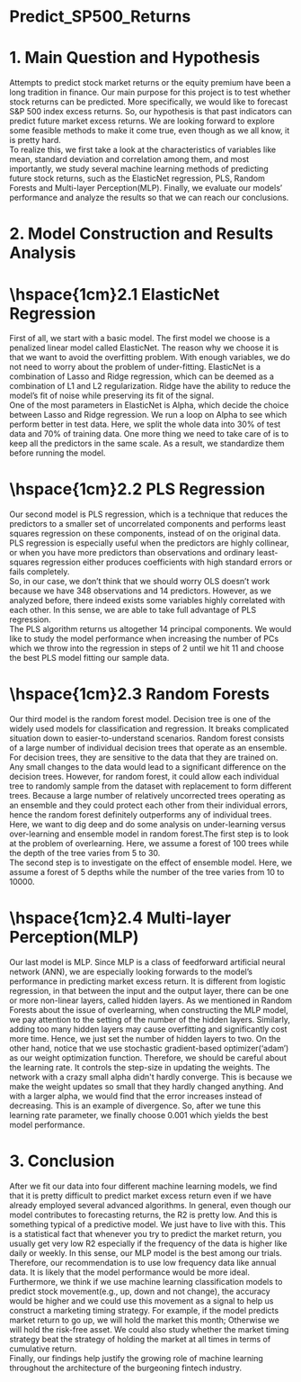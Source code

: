 # Predict_SP500_Returns
# 1. Main Question and Hypothesis
Attempts to predict stock market returns or the equity premium have been a long tradition in finance. Our main purpose for this project is to test whether stock returns can be predicted. More specifically, we would like to forecast S&P 500 index excess returns. So, our hypothesis is that past indicators can predict future market excess returns. We are looking forward to explore some feasible methods to make it come true, even though as we all know, it is pretty hard. \
To realize this, we first take a look at the characteristics of variables like mean, standard deviation and correlation among them, and most importantly, we study several machine learning methods of predicting future stock returns, such as the ElasticNet regression, PLS, Random Forests and Multi-layer Perception(MLP). Finally, we evaluate our models’ performance and analyze the results so that we can reach our conclusions.
# 2. Model Construction and Results Analysis
# \hspace{1cm}2.1 ElasticNet Regression
First of all, we start with a basic model. The first model we choose is a penalized linear model called ElasticNet. The reason why we choose it is that we want to avoid the overfitting problem. With enough variables, we do not need to worry about the problem of under-fitting. ElasticNet is a combination of Lasso and Ridge regression, which can be deemed as a combination of L1 and L2 regularization. Ridge have the ability to reduce the model’s fit of noise while preserving its fit of the signal. \
One of the most parameters in ElasticNet is Alpha, which decide the choice between Lasso and Ridge regression. We run a loop on Alpha to see which perform better in test data. Here, we split the whole data into 30% of test data and 70% of training data. One more thing we need to take care of is to keep all the predictors in the same scale. As a result, we standardize them before running the model.
# \hspace{1cm}2.2 PLS Regression
Our second model is PLS regression, which is a technique that reduces the predictors to a smaller set of uncorrelated components and performs least squares regression on these components, instead of on the original data. PLS regression is especially useful when the predictors are highly collinear, or when you have more predictors than observations and ordinary least-squares regression either produces coefficients with high standard errors or fails completely.\
So, in our case, we don’t think that we should worry OLS doesn’t work because we have 348 observations and 14 predictors. However, as we analyzed before, there indeed exists some variables highly correlated with each other. In this sense, we are able to take full advantage of PLS regression.\
The PLS algorithm returns us altogether 14 principal components. We would like to study the model performance when increasing the number of PCs which we throw into the regression in steps of 2 until we hit 11 and choose the best PLS model fitting our sample data. 
# \hspace{1cm}2.3 Random Forests
Our third model is the random forest model. Decision tree is one of the widely used models for classification and regression. It breaks complicated situation down to easier-to-understand scenarios. Random forest consists of a large number of individual decision trees that operate as an ensemble. For decision trees, they are sensitive to the data that they are trained on. Any small changes to the data would lead to a significant difference on the decision trees. However, for random forest, it could allow each individual tree to randomly sample from the dataset with replacement to form different trees. Because a large number of relatively uncorrected trees operating as an ensemble and they could protect each other from their individual errors, hence the random forest definitely outperforms any of individual trees.\
Here, we want to dig deep and do some analysis on under-learning versus over-learning and ensemble model in random forest.The first step is to look at the problem of overlearning. Here, we assume a forest of 100 trees while the depth of the tree varies from 5 to 30. \
The second step is to investigate on the effect of ensemble model. Here, we assume a forest of 5 depths while the number of the tree varies from 10 to 10000.
# \hspace{1cm}2.4 Multi-layer Perception(MLP)
Our last model is MLP. Since MLP is a class of feedforward artificial neural network (ANN), we are especially looking forwards to the model’s performance in predicting market excess return. It is different from logistic regression, in that between the input and the output layer, there can be one or more non-linear layers, called hidden layers. As we mentioned in Random Forests about the issue of overlearning, when constructing the MLP model, we pay attention to the setting of the number of the hidden layers. Similarly, adding too many hidden layers may cause overfitting and significantly cost more time. Hence, we just set the number of hidden layers to two. On the other hand, notice that we use stochastic gradient-based optimizer(‘adam’) as our weight optimization function. Therefore, we should be careful about the learning rate. It controls the step-size in updating the weights. The network with a crazy small alpha didn't hardly converge.  This is because we make the weight updates so small that they hardly changed anything. And with a larger alpha, we would find that the error increases instead of decreasing. This is an example of divergence. So, after we tune this learning rate parameter, we finally choose 0.001 which yields the best model performance. 
# 3. Conclusion
After we fit our data into four different machine learning models, we find that it is pretty difficult to predict market excess return even if we have already employed several advanced algorithms. In general, even though our model contributes to forecasting returns, the R2 is pretty low. And this is something typical of a predictive model. We just have to live with this. This is a statistical fact that whenever you try to predict the market return, you usually get very low R2 especially if the frequency of the data is higher like daily or weekly. In this sense, our MLP model is the best among our trials. \
Therefore, our recommendation is to use low frequency data like annual data. It is likely that the model performance would be more ideal. Furthermore, we think if we use machine learning classification models to predict stock movement(e.g., up, down and not change), the accuracy would be higher and we could use this movement as a signal to help us construct a marketing timing strategy. For example, if the model predicts market return to go up, we will hold the market this month; Otherwise we will hold the risk-free asset. We could also study whether the market timing strategy beat the strategy of holding the market at all times in terms of cumulative return.\
Finally, our findings help justify the growing role of machine learning throughout the architecture of the burgeoning fintech industry.
